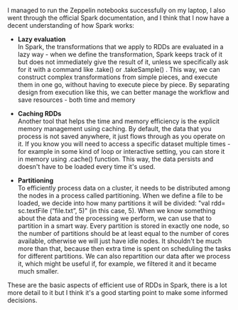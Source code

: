 I managed to run the Zeppelin notebooks successfully on my laptop, I also went through the official Spark documentation, and I think that I now have a decent understanding of how Spark works:
* **Lazy evaluation**\
In Spark, the transformations that we apply to RDDs are evaluated in a lazy way - when we define the transformation, Spark keeps track of it but does not immediately give the result of it, unless we specifically ask for it with a command like .take() or .takeSample() . This way, we can construct complex transformations from simple pieces, and execute them in one go, without having to execute piece by piece. By separating design from execution like this, we can better manage the workflow and save resources - both time and memory

* **Caching RDDs**\
Another tool that helps the time and memory efficiency is the explicit memory management using caching. By default, the data that you process is not saved anywhere, it just flows through as you operate on it. If you know you will need to access a specific dataset multiple times - for example in some kind of loop or interactive setting, you can store it in memory using .cache() function. This way, the data persists and doesn't have to be loaded every time it's used. 

* **Partitioning** \
To efficiently process data on a cluster, it needs to be distributed among the nodes in a process called partitioning. When we define a file to be loaded, we decide into how many partitions it will be divided: "val rdd= sc.textFile (“file.txt”, 5)" (in this case, 5). When we know something about the data and the processing we perform, we can use that to partition in a smart way. Every partition is stored in exactly one node, so the number of partitions should be at least equal to the number of cores available, otherwise we will just have idle nodes. It shouldn't be much more than that, because then extra time is spent on scheduling the tasks for different partitions.
We can also repartition our data after we process it, which might be useful if, for example, we filtered it and it became much smaller.

These are the basic aspects of efficient use of RDDs in Spark, there is a lot more detail to it but I think it's a good starting point to make some informed decisions.
